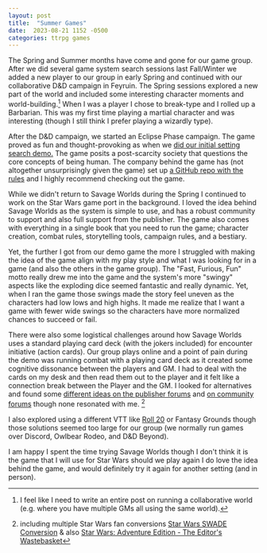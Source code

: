 ```yaml
---
layout: post
title:  "Summer Games"
date:  2023-08-21 1152 -0500
categories: ttrpg games
---
```


The Spring and Summer months have come and gone for our game group. After we did several game system search sessions last Fall/Winter we added a new player to our group in early Spring and continued with our collaborative D&D campaign in Feyruin. The Spring sessions explored a new part of the world and included some interesting character moments and world-building.[^1] When I was a player I chose to break-type and I rolled up a Barbarian. This was my first time playing a martial character and was interesting (though I still think I prefer playing a wizardly type).

After the D&D campaign, we started an Eclipse Phase campaign. The game proved as fun and thought-provoking as when we [did our initial setting search demo.](https://unordinarytales.com/post/699459507390201856/playing-eclipse-phase) The game posits a post-scarcity society that questions the core concepts of being human. The company behind the game has (not altogether unsurprisingly given the game) set up [a GitHub repo with the rules](https://eclipsephase.github.io/en/02/00-starting-out.html) and I highly recommend checking out the game.

While we didn't return to Savage Worlds during the Spring I continued to work on the Star Wars game port in the background. I loved the idea behind Savage Worlds as the system is simple to use, and has a robust community to support and also full support from the publisher. The game also comes with everything in a single book that you need to run the game; character creation, combat rules, storytelling tools, campaign rules, and a bestiary.

Yet, the further I got from our demo game the more I struggled with making the idea of the game align with my play style and what I was looking for in a game (and also the others in the game group). The "Fast, Furious, Fun" motto really drew me into the game and the system's more "swingy" aspects like the exploding dice seemed fantastic and really dynamic. Yet, when I ran the game those swings made the story feel uneven as the characters had low lows and high highs. It made me realize that I want a game with fewer wide swings so the characters have more normalized chances to succeed or fail.

There were also some logistical challenges around how Savage Worlds uses a standard playing card deck (with the jokers included) for encounter initiative (action cards). Our group plays online and a point of pain during the demo was running combat with a playing card deck as it created some cognitive dissonance between the players and GM. I had to deal with the cards on my desk and then read them out to the player and it felt like a connection break between the Player and the GM. I looked for alternatives and found some [different ideas on the publisher forums](https://www.pegforum.com/forum/savage-worlds/savage-worlds-general-chat/53129-house-rule-question-initiative) and [on community forums](https://rpg.stackexchange.com/questions/10243/what-are-the-best-alternatives-to-cards-for-initiative-in-savage-worlds) though none resonated with me. [^2]

I also explored using a different VTT like [Roll 20](https://app.roll20.net/forum/post/2578013/slug%7D) or Fantasy Grounds though those solutions seemed too large for our group (we normally run games over Discord, Owlbear Rodeo, and D&D Beyond).

I am happy I spent the time trying Savage Worlds though I don't think it is the game that I will use for Star Wars should we play again I do love the idea behind the game, and would definitely try it again for another setting (and in person).

[^1]: I feel like I need to write an entire post on running a collaborative world (e.g. where you have multiple GMs all using the same world). 

[^2]: including multiple Star Wars fan conversions [Star Wars SWADE Conversion](https://www.pegforum.com/forum/savage-worlds/savage-worlds-homebrew-conversions-discussion/43916-a-swade-conversion-of-star-wars) & also [Star Wars: Adventure Edition - The Editor's Wastebasket](https://www.mymegaverse.org/rpgs/game-mechanics/173-star-wars-for-savage-worlds) 
